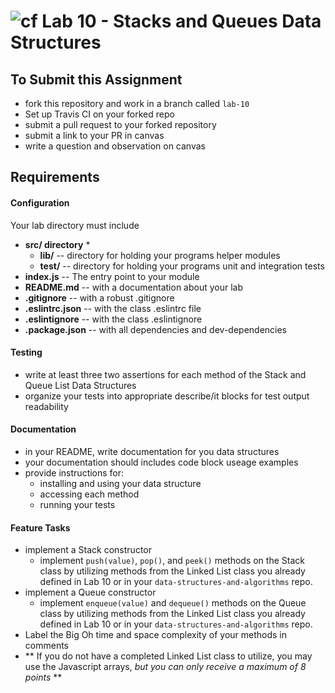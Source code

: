 ![cf](http://i.imgur.com/7v5ASc8.png) Lab 10 - Stacks and Queues Data Structures
====

## To Submit this Assignment
  * fork this repository and work in a branch called `lab-10`
  * Set up Travis CI on your forked repo
  * submit a pull request to your forked repository
  * submit a link to your PR in canvas
  * write a question and observation on canvas

## Requirements  
#### Configuration  
  <!-- list of files, configurations, tools, etc that are required -->
  Your lab directory must include  
  * **src/ directory** *
     * **lib/** -- directory for holding your programs helper modules
     * **__test/__** -- directory for holding your programs unit and integration tests
  * **index.js** -- The entry point to your module
  * **README.md** -- with a documentation about your lab
  * **.gitignore** -- with a robust .gitignore
  * **.eslintrc.json** -- with the class .eslintrc file
  * **.eslintignore** -- with the class .eslintignore
  * **.package.json** -- with all dependencies and dev-dependencies

#### Testing  
  * write at least three two assertions for each method of the Stack and Queue List Data Structures
  * organize your tests into appropriate describe/it blocks for test output readability

####  Documentation  
  * in your README, write documentation for you data structures
  * your documentation should includes code block useage examples
  * provide instructions for:
    * installing and using your data structure
    * accessing each method
    * running your tests

#### Feature Tasks  
  * implement a Stack constructor
    * implement `push(value)`, `pop()`, and `peek()` methods on the Stack class by utilizing methods from the Linked List class you already defined in Lab 10 or in your `data-structures-and-algorithms` repo. 
  * implement a Queue constructor
    * implement `enqueue(value)` and `dequeue()` methods on the Queue class by utilizing methods from the Linked List class you already defined in Lab 10 or in your `data-structures-and-algorithms` repo. 
  * Label the Big Oh time and space complexity of your methods in comments
  * ** If you do not have a completed Linked List class to utilize, you may use the Javascript arrays, *but you can only receive a maximum of 8 points* **


